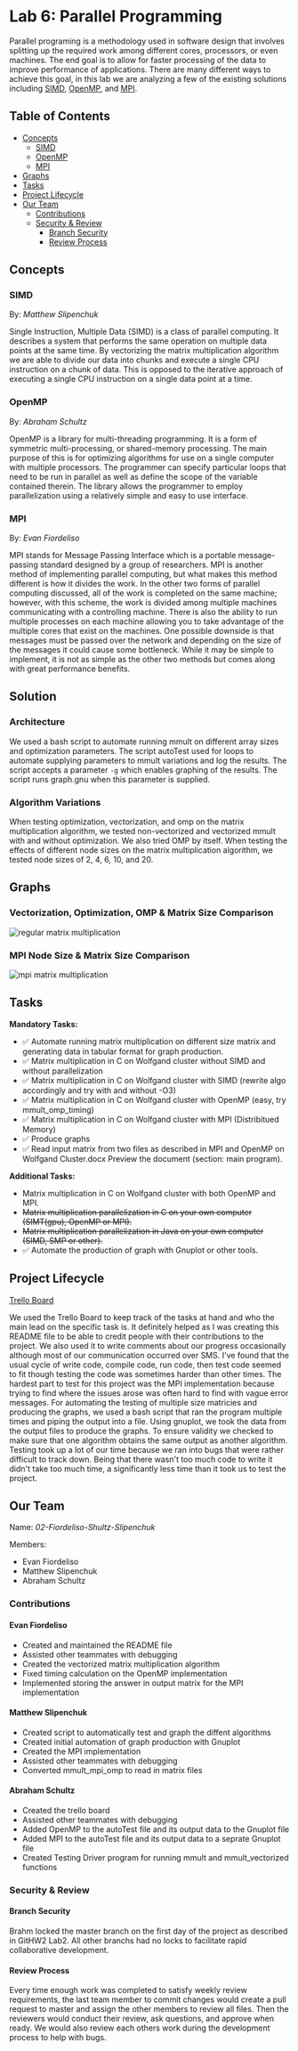 # Lab 6: Parallel Programming
Parallel programing is a methodology used in software design that involves splitting up the required work among different cores, processors, or even machines. The end goal is to allow for faster processing of the data to improve performance of applications. There are many different ways to achieve this goal, in this lab we are analyzing a few of the existing solutions including [SIMD](#SIMD), [OpenMP](#OpenMP), and [MPI](#MPI).

## Table of Contents
* [Concepts](#Concepts)
	* [SIMD](#SIMD)
	* [OpenMP](#OpenMP)
	* [MPI](#MPI)
* [Graphs](#Graphs)
* [Tasks](#Tasks)
* [Project Lifecycle](#Project-Lifecycle)
* [Our Team](#Our-Team)
	* [Contributions](#Contributions)
	* [Security & Review](#Security-&-Review)
		* [Branch Security](#Branch-Security)
		* [Review Process](#Review-Process)

## Concepts
### SIMD
By: *Matthew Slipenchuk*

Single Instruction, Multiple Data (SIMD) is a class of parallel computing. It describes a system that performs the same operation on multiple data points at the same time. By vectorizing the matrix multiplication algorithm we are able to divide our data into chunks and execute a single CPU instruction on a chunk of data. This is opposed to the iterative approach of executing a single CPU instruction on a single data point at a time.

### OpenMP
By: *Abraham Schultz*

OpenMP is a library for multi-threading programming. It is a form of symmetric multi-processing, or shared-memory processing. The main purpose of this is for optimizing algorithms for use on a single computer with multiple processors. The programmer can specify particular loops that need to be run in parallel as well as define the scope of the variable contained therein. The library allows the programmer to employ parallelization using a relatively simple and easy to use interface.

### MPI
By: *Evan Fiordeliso*

MPI stands for Message Passing Interface which is a portable message-passing standard designed by a group of researchers. MPI is another method of implementing parallel computing, but what makes this method different is how it divides the work. In the other two forms of parallel computing discussed, all of the work is completed on the same machine; however, with this scheme, the work is divided among multiple machines communicating with a controlling machine. There is also the ability to run multiple processes on each machine allowing you to take advantage of the multiple cores that exist on the machines. One possible downside is that messages must be passed over the network and depending on the size of the messages it could cause some bottleneck. While it may be simple to implement, it is not as simple as the other two methods but comes along with great performance benefits.

## Solution

### Architecture
We used a bash script to automate running mmult on different array sizes and optimization parameters.
The script autoTest used for loops to automate supplying parameters to mmult variations and log the results.
The script accepts a parameter `-g` which enables graphing of the results. The script runs graph.gnu when this parameter is supplied.

### Algorithm Variations
When testing optimization, vectorization, and omp on the matrix multiplication algorithm, we tested non-vectorized and vectorized mmult with and without optimization. We also tried OMP by itself. 
When testing the effects of different node sizes on the matrix multiplication algorithm, we tested node sizes of 2, 4, 6, 10, and 20.

## Graphs

### Vectorization, Optimization, OMP & Matrix Size Comparison 
![regular matrix multiplication](autoTestGraph.png)

### MPI Node Size & Matrix Size Comparison
![mpi matrix multiplication](MPI.png)

## Tasks

**Mandatory Tasks:**
* ✅ Automate running  matrix multiplication on different size matrix and generating data in tabular format for graph production.
* ✅ Matrix multiplication in C  on Wolfgand cluster without SIMD and without parallelization
* ✅ Matrix multiplication in C  on Wolfgand cluster with  SIMD (rewrite algo accordingly and try with and without -O3)
* ✅ Matrix multiplication in C  on Wolfgand cluster with  OpenMP (easy, try mmult_omp_timing)  
* ✅ Matrix multiplication in C  on Wolfgand cluster with MPI (Distribitued Memory) 
* ✅ Produce graphs   
* ✅ Read input matrix from two files as described in MPI and OpenMP on Wolfgand Cluster.docx Preview the document
(section: main program).

**Additional Tasks:**
* Matrix multiplication in C  on Wolfgand cluster with both  OpenMP and MPI. 
* ~~Matrix multiplication parallelization in C on your own computer (SIMT(gpu), OpenMP or MPI).~~
* ~~Matrix multiplication parallelization in Java on your own computer (SIMD, SMP or other).~~
* ✅ Automate the production of graph with  Gnuplot or other tools.

## Project Lifecycle

[Trello Board](https://trello.com/b/IOl6l6SS/matrix-mult-lab-6)

We used the Trello Board to keep track of the tasks at hand and who the main lead on the specific task is. It definitely helped as I was creating this README file to be able to credit people with their contributions to the project. We also used it to write comments about our progress occasionally although most of our communication occurred over SMS. I've found that the usual cycle of write code, compile code, run code, then test code seemed to fit though testing the code was sometimes harder than other times. The hardest part to test for this project was the MPI implementation because trying to find where the issues arose  was often hard to find with vague error messages. For automating the testing of multiple size matricies and producing the graphs, we used a bash script that ran the program multiple times and piping the output into a file. Using gnuplot, we took the data from the output files to produce the graphs. To ensure validity we checked to make sure that one algorithm obtains the same output as another algorithm. Testing took up a lot of our time because we ran into bugs that were rather difficult to track down. Being that there wasn't too much code to write it didn't take too much time, a significantly less time than it took us to test the project.

## Our Team
Name: *02-Fiordeliso-Shultz-Slipenchuk*

Members:
* Evan Fiordeliso
* Matthew Slipenchuk
* Abraham Schultz

### Contributions

#### Evan Fiordeliso
* Created and maintained the README file
* Assisted other teammates with debugging
* Created the vectorized matrix multiplication algorithm
* Fixed timing calculation on the OpenMP implementation
* Implemented storing the answer in output matrix for the MPI implementation

#### Matthew Slipenchuk
* Created script to automatically test and graph the diffent algorithms
* Created initial automation of graph production with Gnuplot
* Created the MPI implementation
* Assisted other teammates with debugging
* Converted mmult_mpi_omp to read in matrix files

#### Abraham Schultz
* Created the trello board
* Assisted other teammates with debugging
* Added OpenMP to the autoTest file and its output data to the Gnuplot file
* Added MPI to the autoTest file and its output data to a seprate Gnuplot file
* Created Testing Driver program for running mmult and mmult_vectorized functions

### Security & Review
#### Branch Security
Brahm locked the master branch on the first day of the project as described in GitHW2 Lab2. All other branchs had no locks to facilitate rapid collaborative development. 
#### Review Process
Every time enough work was completed to satisfy weekly review requirements, the last team member to commit changes would create a pull request to master and assign the other members to review all files. Then the reviewers would conduct their review, ask questions, and approve when ready. We would also review each others work during the development process to help with bugs.
